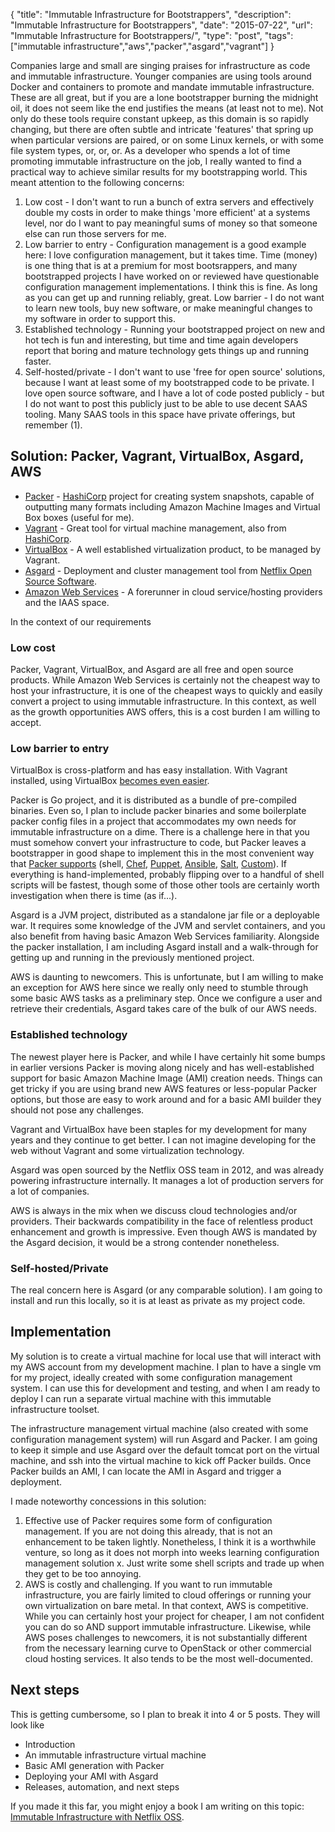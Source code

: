 {
  "title": "Immutable Infrastructure for Bootstrappers",
  "description": "Immutable Infrastructure for Bootstrappers",
  "date": "2015-07-22",
  "url": "Immutable Infrastructure for Bootstrappers/",
  "type": "post",
  "tags": ["immutable infrastructure","aws","packer","asgard","vagrant"]
}

Companies large and small are singing praises for infrastructure as code and immutable infrastructure. Younger companies are using tools around Docker and containers to promote and mandate immutable infrastructure. These are all great, but if you are a lone bootstrapper burning the midnight oil, it does not seem like the end justifies the means (at least not to me). Not only do these tools require constant upkeep, as this domain is so rapidly changing, but there are often subtle and intricate 'features' that spring up when particular versions are paired, or on some Linux kernels, or with some file system types, or, or, or. As a developer who spends a lot of time promoting immutable infrastructure on the job, I really wanted to find a practical way to achieve similar results for my bootstrapping world. This meant attention to the following concerns:

  1. Low cost - I don't want to run a bunch of extra servers and effectively double my costs in order to make things 'more efficient' at a systems level, nor do I want to pay meaningful sums of money so that someone else can run those servers for me.
  2. Low barrier to entry - Configuration management is a good example here: I love configuration management, but it takes time. Time (money) is one thing that is at a premium for most bootsrappers, and many bootstrapped projects I have worked on or reviewed have questionable configuration management implementations. I think this is fine. As long as you can get up and running reliably, great. Low barrier - I do not want to learn new tools, buy new software, or make meaningful changes to my software in order to support this.
  3. Established technology - Running your bootstrapped project on new and hot tech is fun and interesting, but time and time again developers report that boring and mature technology gets things up and running faster. 
  4. Self-hosted/private - I don't want to use 'free for open source' solutions, because I want at least some of my bootstrapped code to be private. I love open source software, and I have a lot of code posted publicly - but I do not want to post this publicly just to be able to use decent SAAS tooling. Many SAAS tools in this space have private offerings, but remember (1).

## Solution: Packer, Vagrant, VirtualBox, Asgard, AWS

 - [Packer](https://packer.io/) - [HashiCorp](https://hashicorp.com/) project for creating system snapshots, capable of outputting many formats including Amazon Machine Images and Virtual Box boxes (useful for me).
 - [Vagrant](https://www.vagrantup.com/) - Great tool for virtual machine management, also from [HashiCorp](https://hashicorp.com/).
 - [VirtualBox](https://www.virtualbox.org/) - A well established virtualization product, to be managed by Vagrant.
 - [Asgard](https://github.com/Netflix/asgard) - Deployment and cluster management tool from [Netflix Open Source Software](http://netflix.github.io/).
 - [Amazon Web Services](https://aws.amazon.com/) - A forerunner in cloud service/hosting providers and the IAAS space.

In the context of our requirements

### Low cost

Packer, Vagrant, VirtualBox, and Asgard are all free and open source products. While Amazon Web Services is certainly not the cheapest way to host your infrastructure, it is one of the cheapest ways to quickly and easily convert a project to using immutable infrastructure. In this context, as well as the growth opportunities AWS offers, this is a cost burden I am willing to accept.

### Low barrier to entry

VirtualBox is cross-platform and has easy installation. With Vagrant installed, using VirtualBox [becomes even easier](https://docs.vagrantup.com/v2/cli/index.html). 

Packer is Go project, and it is distributed as a bundle of pre-compiled binaries. Even so, I plan to include packer binaries and some boilerplate packer config files in a project that accommodates my own needs for immutable infrastructure on a dime. There is a challenge here in that you must somehow convert your infrastructure to code, but Packer leaves a bootstrapper in good shape to implement this in the most convenient way that [Packer supports](https://packer.io/docs/) (shell, [Chef](https://www.chef.io/), [Puppet](https://puppetlabs.com), [Ansible](http://www.ansible.com/home), [Salt](http://saltstack.com/), [Custom](https://packer.io/docs/provisioners/custom.html)). If everything is hand-implemented, probably flipping over to a handful of shell scripts will be fastest, though some of those other tools are certainly worth investigation when there is time (as if...).

Asgard is a JVM project, distributed as a standalone jar file or a deployable war. It requires some knowledge of the JVM and servlet containers, and you also benefit from having basic Amazon Web Services familiarity. Alongside the packer installation, I am including Asgard install and a walk-through for getting up and running in the previously mentioned project.

AWS is daunting to newcomers. This is unfortunate, but I am willing to make an exception for AWS here since we really only need to stumble through some basic AWS tasks as a preliminary step. Once we configure a user and retrieve their credentials, Asgard takes care of the bulk of our AWS needs.

### Established technology

The newest player here is Packer, and while I have certainly hit some bumps in earlier versions Packer is moving along nicely and has well-established support for basic Amazon Machine Image (AMI) creation needs. Things can get tricky if you are using brand new AWS features or less-popular Packer options, but those are easy to work around and for a basic AMI builder they should not pose any challenges.

Vagrant and VirtualBox have been staples for my development for many years and they continue to get better. I can not imagine developing for the web without Vagrant and some virtualization technology.

Asgard was open sourced by the Netflix OSS team in 2012, and was already powering infrastructure internally. It manages a lot of production servers for a lot of companies.

AWS is always in the mix when we discuss cloud technologies and/or providers. Their backwards compatibility in the face of relentless product enhancement and growth is impressive. Even though AWS is mandated by the Asgard decision, it would be a strong contender nonetheless.

### Self-hosted/Private

The real concern here is Asgard (or any comparable solution). I am going to install and run this locally, so it is at least as private as my project code.


## Implementation

My solution is to create a virtual machine for local use that will interact with my AWS account from my development machine. I plan to have a single vm for my project, ideally created with some configuration management system. I can use this for development and testing, and when I am ready to deploy I can run a separate virtual machine with this immutable infrastructure toolset. 

The infrastructure management virtual machine (also created with some configuration management system) will run Asgard and Packer. I am going to keep it simple and use Asgard over the default tomcat port on the virtual machine, and ssh into the virtual machine to kick off Packer builds. Once Packer builds an AMI, I can locate the AMI in Asgard and trigger a deployment.

I made noteworthy concessions in this solution:

  1. Effective use of Packer requires some form of configuration management. If you are not doing this already, that is not an enhancement to be taken lightly. Nonetheless, I think it is a worthwhile venture, so long as it does not morph into weeks learning configuration management solution x. Just write some shell scripts and trade up when they get to be too annoying.
  2. AWS is costly and challenging. If you want to run immutable infrastructure, you are fairly limited to cloud offerings or running your own virtualization on bare metal. In that context, AWS is competitive. While you can certainly host your project for cheaper, I am not confident you can do so AND support immutable infrastructure. Likewise, while AWS poses challenges to newcomers, it is not substantially different from the necessary learning curve to OpenStack or other commercial cloud hosting services. It also tends to be the most well-documented. 

## Next steps

This is getting cumbersome, so I plan to break it into 4 or 5 posts. They will look like

 - Introduction
 - An immutable infrastructure virtual machine
 - Basic AMI generation with Packer
 - Deploying your AMI with Asgard
 - Releases, automation, and next steps

If you made it this far, you might enjoy a book I am writing on this topic: [Immutable Infrastructure with Netflix OSS](https://leanpub.com/immutable-infrastructure-with-netflixoss).





